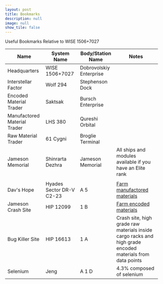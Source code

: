 ```yaml
---
layout: post
title: Bookmarks
description: null
image: null
show_tile: false
---
```


Useful Bookmarks Relative to WISE 1506+7027

| Name | System Name | Body/Station Name | Notes |
| --- | --- | --- | --- |
| Headquarters | WISE 1506+7027 | Dobrovolskiy Enterprise | |
| Interstellar Factor | Wolf 294 | Stephenson Dock | |
| Encoded Material Trader | Saktsak | Bursch Enterprise | |
| Manufactored Material Trader | LHS 380 | Qureshi Orbital | |
| Raw Material Trader | 61 Cygni | Broglie Terminal | |
| Jameson Memorial | Shinrarta Dezhra | Jameson Memorial | All ships and modules available if you have an Elite rank |
| | | | |
| Dav's Hope | Hyades Sector DR-V C2-23 | A 5 |[Farm manufactored materials](https://redshiftlogistics.online/2020/04/25/manufactured-material-farm-1.html) |
| Jameson Crash Site | HIP 12099 | 1 B | [Farm encoded materials](https://redshiftlogistics.online/2020/02/15/data-farm-1.html) |
| Bug Killer Site | HIP 16613 | 1 A | Crash site, high grade raw materials inside cargo racks and high grade encoded materials from data points |
| Selenium | Jeng | A 1 D | 4.3% composed of selenium |
